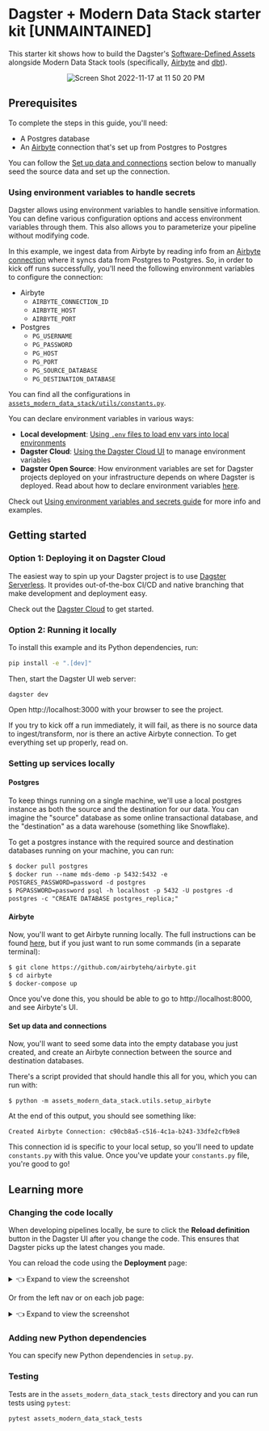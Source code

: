 # Dagster + Modern Data Stack starter kit [UNMAINTAINED]

This starter kit shows how to build the Dagster's [Software-Defined Assets](https://docs.dagster.io/concepts/assets/software-defined-assets) alongside Modern Data Stack tools (specifically, [Airbyte](https://github.com/airbytehq/airbyte) and [dbt](https://github.com/dbt-labs/dbt-core)).

<p align="center">
<img width="500" alt="Screen Shot 2022-11-17 at 11 50 20 PM" src="https://user-images.githubusercontent.com/4531914/202649416-b727405a-f96c-4531-95ff-29b9f9bf53d2.png">
</p>

## Prerequisites

To complete the steps in this guide, you'll need:

- A Postgres database
- An [Airbyte](https://airbyte.com/) connection that's set up from Postgres to Postgres

You can follow the [Set up data and connections](#set-up-data-and-connections) section below to manually seed the source data and set up the connection.

### Using environment variables to handle secrets

Dagster allows using environment variables to handle sensitive information. You can define various configuration options and access environment variables through them. This also allows you to parameterize your pipeline without modifying code.

In this example, we ingest data from Airbyte by reading info from an [Airbyte connection](https://airbytehq.github.io/understanding-airbyte/connections/) where it syncs data from Postgres to Postgres. So, in order to kick off runs successfully, you'll need the following environment variables to configure the connection:

- Airbyte
  - `AIRBYTE_CONNECTION_ID`
  - `AIRBYTE_HOST`
  - `AIRBYTE_PORT`
- Postgres
  - `PG_USERNAME`
  - `PG_PASSWORD`
  - `PG_HOST`
  - `PG_PORT`
  - `PG_SOURCE_DATABASE`
  - `PG_DESTINATION_DATABASE`

You can find all the configurations in [`assets_modern_data_stack/utils/constants.py`](./assets_modern_data_stack/utils/constants.py).

You can declare environment variables in various ways:

- **Local development**: [Using `.env` files to load env vars into local environments](https://docs.dagster.io/guides/dagster/using-environment-variables-and-secrets#declaring-environment-variables)
- **Dagster Cloud**: [Using the Dagster Cloud UI](https://docs.dagster.io/master/dagster-cloud/developing-testing/environment-variables-and-secrets#using-the-dagster-cloud-ui) to manage environment variables
- **Dagster Open Source**: How environment variables are set for Dagster projects deployed on your infrastructure depends on where Dagster is deployed. Read about how to declare environment variables [here](https://docs.dagster.io/master/guides/dagster/using-environment-variables-and-secrets#declaring-environment-variables).

Check out [Using environment variables and secrets guide](https://docs.dagster.io/guides/dagster/using-environment-variables-and-secrets) for more info and examples.

## Getting started

### Option 1: Deploying it on Dagster Cloud

The easiest way to spin up your Dagster project is to use [Dagster Serverless](https://docs.dagster.io/dagster-cloud/deployment/serverless). It provides out-of-the-box CI/CD and native branching that make development and deployment easy.

Check out the [Dagster Cloud](https://dagster.io/cloud) to get started.

### Option 2: Running it locally

To install this example and its Python dependencies, run:

```bash
pip install -e ".[dev]"
```

Then, start the Dagster UI web server:

```
dagster dev
```

Open http://localhost:3000 with your browser to see the project.

If you try to kick off a run immediately, it will fail, as there is no source data to ingest/transform, nor is there an active Airbyte connection. To get everything set up properly, read on.

### Setting up services locally

#### Postgres

To keep things running on a single machine, we'll use a local postgres instance as both the source and the destination for our data. You can imagine the "source" database as some online transactional database, and the "destination" as a data warehouse (something like Snowflake).

To get a postgres instance with the required source and destination databases running on your machine, you can run:

```
$ docker pull postgres
$ docker run --name mds-demo -p 5432:5432 -e POSTGRES_PASSWORD=password -d postgres
$ PGPASSWORD=password psql -h localhost -p 5432 -U postgres -d postgres -c "CREATE DATABASE postgres_replica;"
```

#### Airbyte

Now, you'll want to get Airbyte running locally. The full instructions can be found [here](https://docs.airbyte.com/deploying-airbyte/local-deployment), but if you just want to run some commands (in a separate terminal):

```
$ git clone https://github.com/airbytehq/airbyte.git
$ cd airbyte
$ docker-compose up
```

Once you've done this, you should be able to go to http://localhost:8000, and see Airbyte's UI.

#### Set up data and connections

Now, you'll want to seed some data into the empty database you just created, and create an Airbyte connection between the source and destination databases.

There's a script provided that should handle this all for you, which you can run with:

```
$ python -m assets_modern_data_stack.utils.setup_airbyte
```

At the end of this output, you should see something like:

```
Created Airbyte Connection: c90cb8a5-c516-4c1a-b243-33dfe2cfb9e8
```

This connection id is specific to your local setup, so you'll need to update `constants.py` with this
value. Once you've update your `constants.py` file, you're good to go!

## Learning more

### Changing the code locally

When developing pipelines locally, be sure to click the **Reload definition** button in the Dagster UI after you change the code. This ensures that Dagster picks up the latest changes you made.

You can reload the code using the **Deployment** page:

<details><summary>👈 Expand to view the screenshot</summary>

<p align="center">
    <img height="500" src="https://raw.githubusercontent.com/dagster-io/dagster/master/docs/static/images/quickstarts/basic/more-reload-code.png" />
</p>

</details>

Or from the left nav or on each job page:

<details><summary>👈 Expand to view the screenshot</summary>

<p align="center">
    <img height="500" src="https://raw.githubusercontent.com/dagster-io/dagster/master/docs/static/images/quickstarts/basic/more-reload-left-nav.png" />
</p>

</details>

### Adding new Python dependencies

You can specify new Python dependencies in `setup.py`.

### Testing

Tests are in the `assets_modern_data_stack_tests` directory and you can run tests using `pytest`:

```bash
pytest assets_modern_data_stack_tests
```
